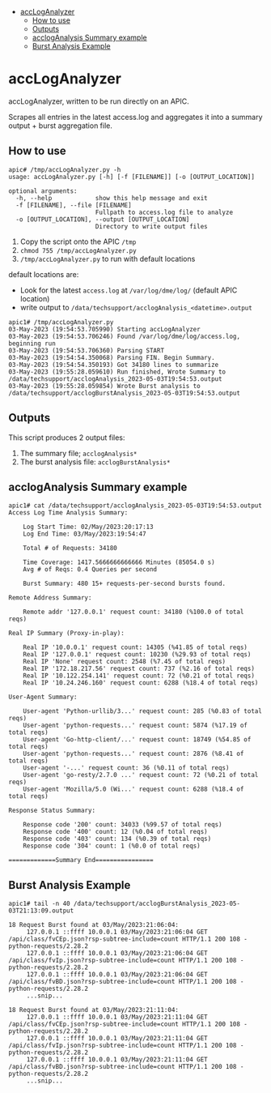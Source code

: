 - [accLogAnalyzer](#accloganalyzer)
  - [How to use](#how-to-use)
  - [Outputs](#outputs)
  - [acclogAnalysis Summary example](#accloganalysis-summary-example)
  - [Burst Analysis Example](#burst-analysis-example)

# accLogAnalyzer

accLogAnalyzer, written to be run directly on an APIC.

Scrapes all entries in the latest access.log and aggregates it into a summary output + burst aggregation file.

## How to use

```
apic# /tmp/accLogAnalyzer.py -h
usage: accLogAnalyzer.py [-h] [-f [FILENAME]] [-o [OUTPUT_LOCATION]]

optional arguments:
  -h, --help            show this help message and exit
  -f [FILENAME], --file [FILENAME]
                        Fullpath to access.log file to analyze
  -o [OUTPUT_LOCATION], --output [OUTPUT_LOCATION]
                        Directory to write output files
```

1. Copy the script onto the APIC `/tmp`
2. `chmod 755 /tmp/accLogAnalyzer.py`
3. `/tmp/accLogAnalyzer.py` to run with default locations

default locations are:

- Look for the latest `access.log` at `/var/log/dme/log/` (default APIC location)
- write output to `/data/techsupport/acclogAnalysis_<datetime>.output`

```
apic1# /tmp/accLogAnalyzer.py
03-May-2023 (19:54:53.705990) Starting accLogAnalyzer
03-May-2023 (19:54:53.706246) Found /var/log/dme/log/access.log, beginning run
03-May-2023 (19:54:53.706360) Parsing START
03-May-2023 (19:54:54.350068) Parsing FIN. Begin Summary.
03-May-2023 (19:54:54.350193) Got 34180 lines to summarize
03-May-2023 (19:55:28.059610) Run finished, Wrote Summary to /data/techsupport/acclogAnalysis_2023-05-03T19:54:53.output
03-May-2023 (19:55:28.059854) Wrote Burst analysis to /data/techsupport/acclogBurstAnalysis_2023-05-03T19:54:53.output
```

## Outputs

This script produces 2 output files:

1. The summary file; `acclogAnalysis*`
2. The burst analysis file: `acclogBurstAnalysis*`

## acclogAnalysis Summary example

```
apic1# cat /data/techsupport/acclogAnalysis_2023-05-03T19:54:53.output
Access Log Time Analysis Summary:

    Log Start Time: 02/May/2023:20:17:13
    Log End Time: 03/May/2023:19:54:47

    Total # of Requests: 34180

    Time Coverage: 1417.5666666666666 Minutes (85054.0 s)
    Avg # of Reqs: 0.4 Queries per second

    Burst Summary: 480 15+ requests-per-second bursts found.

Remote Address Summary:

    Remote addr '127.0.0.1' request count: 34180 (%100.0 of total reqs)

Real IP Summary (Proxy-in-play):

    Real IP '10.0.0.1' request count: 14305 (%41.85 of total reqs)
    Real IP '127.0.0.1' request count: 10230 (%29.93 of total reqs)
    Real IP 'None' request count: 2548 (%7.45 of total reqs)
    Real IP '172.18.217.56' request count: 737 (%2.16 of total reqs)
    Real IP '10.122.254.141' request count: 72 (%0.21 of total reqs)
    Real IP '10.24.246.160' request count: 6288 (%18.4 of total reqs)

User-Agent Summary:

    User-agent 'Python-urllib/3...' request count: 285 (%0.83 of total reqs)
    User-agent 'python-requests...' request count: 5874 (%17.19 of total reqs)
    User-agent 'Go-http-client/...' request count: 18749 (%54.85 of total reqs)
    User-agent 'python-requests...' request count: 2876 (%8.41 of total reqs)
    User-agent '-...' request count: 36 (%0.11 of total reqs)
    User-agent 'go-resty/2.7.0 ...' request count: 72 (%0.21 of total reqs)
    User-agent 'Mozilla/5.0 (Wi...' request count: 6288 (%18.4 of total reqs)

Response Status Summary:

    Response code '200' count: 34033 (%99.57 of total reqs)
    Response code '400' count: 12 (%0.04 of total reqs)
    Response code '403' count: 134 (%0.39 of total reqs)
    Response code '304' count: 1 (%0.0 of total reqs)

=============Summary End================
```

## Burst Analysis Example

```
apic1# tail -n 40 /data/techsupport/acclogBurstAnalysis_2023-05-03T21:13:09.output

18 Request Burst found at 03/May/2023:21:06:04:
     127.0.0.1 ::ffff 10.0.0.1 03/May/2023:21:06:04 GET /api/class/fvCEp.json?rsp-subtree-include=count HTTP/1.1 200 108 - python-requests/2.28.2
     127.0.0.1 ::ffff 10.0.0.1 03/May/2023:21:06:04 GET /api/class/fvIp.json?rsp-subtree-include=count HTTP/1.1 200 108 - python-requests/2.28.2
     127.0.0.1 ::ffff 10.0.0.1 03/May/2023:21:06:04 GET /api/class/fvBD.json?rsp-subtree-include=count HTTP/1.1 200 108 - python-requests/2.28.2
     ...snip...

18 Request Burst found at 03/May/2023:21:11:04:
     127.0.0.1 ::ffff 10.0.0.1 03/May/2023:21:11:04 GET /api/class/fvCEp.json?rsp-subtree-include=count HTTP/1.1 200 108 - python-requests/2.28.2
     127.0.0.1 ::ffff 10.0.0.1 03/May/2023:21:11:04 GET /api/class/fvIp.json?rsp-subtree-include=count HTTP/1.1 200 108 - python-requests/2.28.2
     127.0.0.1 ::ffff 10.0.0.1 03/May/2023:21:11:04 GET /api/class/fvBD.json?rsp-subtree-include=count HTTP/1.1 200 108 - python-requests/2.28.2
     ...snip...
```

